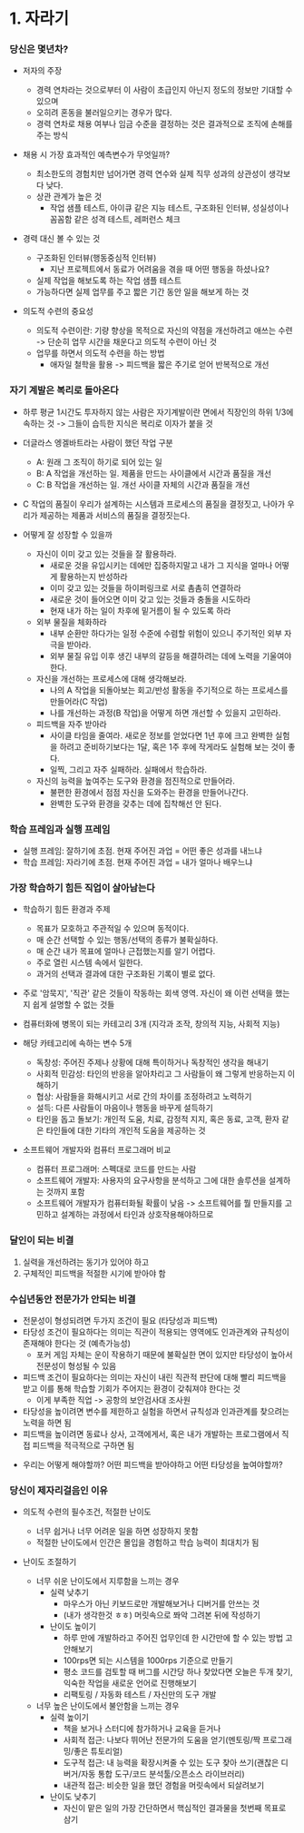 # 1. 자라기
### 당신은 몇년차?
- 저자의 주장
  - 경력 연차라는 것으로부터 이 사람이 초급인지 아닌지 정도의 정보만 기대할 수 있으며
  - 오히려 혼동을 불러일으키는 경우가 많다.
  - 경력 연차로 채용 여부나 임금 수준을 결정하는 것은 결과적으로 조직에 손해를 주는 방식

- 채용 시 가장 효과적인 예측변수가 무엇일까?
    - 최소한도의 경험치만 넘어가면 경력 연수와 실제 직무 성과의 상관성이 생각보다 낮다.
    - 상관 관계가 높은 것
      - 작업 샘플 테스트, 아이큐 같은 지능 테스트, 구조화된 인터뷰, 성실성이나 꼼꼼함 같은 성격 테스트, 레퍼런스 체크

- 경력 대신 볼 수 있는 것
  - 구조화된 인터뷰(행동중심적 인터뷰)
    - 지난 프로젝트에서 동료가 어려움을 겪을 때 어떤 행동을 하셨나요?
  - 실제 작업을 해보도록 하는 작업 샘플 테스트
  - 가능하다면 실제 업무를 주고 짧은 기간 동안 일을 해보게 하는 것

- 의도적 수련의 중요성
  - 의도적 수련이란: 기량 향상을 목적으로 자신의 약점을 개선하려고 애쓰는 수련 -> 단순히 업무 시간을 채운다고 의도적 수련이 아닌 것
  - 업무를 하면서 의도적 수련을 하는 방법
    - 애자일 철학을 활용 -> 피드백을 짧은 주기로 얻어 반복적으로 개선

### 자기 계발은 복리로 돌아온다
- 하루 평균 1시간도 투자하지 않는 사람은 자기계발이란 면에서 직장인의 하위 1/3에 속하는 것 -> 그들이 습득한 지식은 복리로 이자가 붙을 것
- 더글라스 엥겔바트라는 사람이 했던 작업 구분
  - A: 원래 그 조직이 하기로 되어 있는 일
  - B: A 작업을 개선하는 일. 제품을 만드는 사이클에서 시간과 품질을 개선
  - C: B 작업을 개선하는 일. 개선 사이클 자체의 시간과 품질을 개선
- C 작업의 품질이 우리가 설계하는 시스템과 프로세스의 품질을 결정짓고, 나아가 우리가 제공하는 제품과 서비스의 품질을 결정짓는다.

- 어떻게 잘 성장할 수 있을까
  - 자신이 이미 갖고 있는 것들을 잘 활용하라.
    - 새로운 것을 유입시키는 데에만 집중하지말고 내가 그 지식을 얼마나 어떻게 활용하는지 반성하라
    - 이미 갖고 있는 것들을 하이퍼링크로 서로 촘촘히 연결하라
    - 새로운 것이 들어오면 이미 갖고 있는 것들과 충돌을 시도하라
    - 현재 내가 하는 일이 차후에 밑거름이 될 수 있도록 하라
  - 외부 물질을 체화하라
    - 내부 순환만 하다가는 일정 수준에 수렴할 위험이 있으니 주기적인 외부 자극을 받아라.
    - 외부 물질 유입 이후 생긴 내부의 갈등을 해결하려는 데에 노력을 기울여야한다.
  - 자신을 개선하는 프로세스에 대해 생각해보라.
    - 나의 A 작업을 되돌아보는 회고/반성 활동을 주기적으로 하는 프로세스를 만들어라(C 작업)
    - 나를 개선하는 과정(B 작업)을 어떻게 하면 개선할 수 있을지 고민하라.
  - 피드백을 자주 받아라
    - 사이클 타임을 줄여라. 새로운 정보를 얻었다면 1년 후에 크고 완벽한 실험을 하려고 준비하기보다는 1달, 혹은 1주 후에 작게라도 실험해 보는 것이 좋다.
    - 일찍, 그리고 자주 실패하라. 실패에서 학습하라.
  - 자신의 능력을 높여주는 도구와 환경을 점진적으로 만들어라.
    - 불편한 환경에서 점점 자신을 도와주는 환경을 만들어나간다.
    - 완벽한 도구와 환경을 갖추는 데에 집착해선 안 된다.

### 학습 프레임과 실행 프레임
- 실행 프레임: 잘하기에 초점. 현재 주어진 과업 = 어떤 좋은 성과를 내느냐
- 학습 프레임: 자라기에 초점. 현재 주어진 과업 = 내가 얼마나 배우느냐

### 가장 학습하기 힘든 직업이 살아남는다
- 학습하기 힘든 환경과 주제
  - 목표가 모호하고 주관적일 수 있으며 동적이다.
  - 매 순간 선택할 수 있는 행동/선택의 종류가 불확실하다.
  - 매 순간 내가 목표에 얼마나 근접했는지를 알기 어렵다.
  - 주로 열린 시스템 속에서 일한다.
  - 과거의 선택과 결과에 대한 구조화된 기록이 별로 없다.
- 주로 '암묵지', '직관' 같은 것들이 작동하는 회색 영역. 자신이 왜 이런 선택을 했는지 쉽게 설명할 수 없는 것들

- 컴퓨터화에 병목이 되는 카테고리 3개 (지각과 조작, 창의적 지능, 사회적 지능)
- 해당 카테고리에 속하는 변수 5개
  - 독창성: 주어진 주제나 상황에 대해 특이하거나 독창적인 생각을 해내기
  - 사회적 민감성: 타인의 반응을 알아차리고 그 사람들이 왜 그렇게 반응하는지 이해하기
  - 협상: 사람들을 화해시키고 서로 간의 차이를 조정하려고 노력하기
  - 설득: 다른 사람들이 마음이나 행동을 바꾸게 설득하기
  - 타인을 돕고 돌보기: 개인적 도움, 치료, 감정적 지지, 혹은 동료, 고객, 환자 같은 타인들에 대한 기타의 개인적 도움을 제공하는 것

- 소프트웨어 개발자와 컴퓨터 프로그래머 비교
  - 컴퓨터 프로그래머: 스펙대로 코드를 만드는 사람
  - 소프트웨어 개발자: 사용자의 요구사항을 분석하고 그에 대한 솔루션을 설계하는 것까지 포함
  - 소프트웨어 개발자가 컴퓨터화될 확률이 낮음 -> 소프트웨어를 뭘 만들지를 고민하고 설계하는 과정에서 타인과 상호작용해야하므로

### 달인이 되는 비결
1. 실력을 개선하려는 동기가 있어야 하고
2. 구체적인 피드백을 적절한 시기에 받아야 함

### 수십년동안 전문가가 안되는 비결
- 전문성이 형성되려면 두가지 조건이 필요 (타당성과 피드백)
- 타당성 조건이 필요하다는 의미는 직관이 적용되는 영역에도 인과관계와 규칙성이 존재해야 한다는 것 (예측가능성)
  - 포커 게임 자체는 운이 작용하기 때문에 불확실한 면이 있지만 타당성이 높아서 전문성이 형성될 수 있음
- 피드백 조건이 필요하다는 의미는 자신이 내린 직관적 판단에 대해 빨리 피드백을 받고 이를 통해 학습할 기회가 주어지는 환경이 갖춰져야 한다는 것
  - 이게 부족한 직업 -> 공항의 보안검사대 조사원
- 타당성을 높이려면 변수를 제한하고 실험을 하면서 규칙성과 인과관계를 찾으려는 노력을 하면 됨
- 피드백을 높이려면 동료나 상사, 고객에게서, 혹은 내가 개발하는 프로그램에서 직접 피드백을 적극적으로 구하면 됨

* 우리는 어떻게 해야할까? 어떤 피드백을 받아야하고 어떤 타당성을 높여야할까?

### 당신이 제자리걸음인 이유
- 의도적 수련의 필수조건, 적절한 난이도
  - 너무 쉽거나 너무 어려운 일을 하면 성장하지 못함
  - 적절한 난이도에서 인간은 몰입을 경험하고 학습 능력이 최대치가 됨

- 난이도 조절하기
  - 너무 쉬운 난이도에서 지루함을 느끼는 경우
    - 실력 낮추기
      - 마우스가 아닌 키보드로만 개발해보거나 디버거를 안쓰는 것
      - (내가 생각한것 ㅎㅎ) 머릿속으로 쫘악 그려본 뒤에 작성하기
    - 난이도 높이기
      - 하루 만에 개발하라고 주어진 업무인데 한 시간만에 할 수 있는 방법 고안해보기
      - 100rps면 되는 시스템을 1000rps 기준으로 만들기
      - 평소 코드를 검토할 때 버그를 시간당 하나 찾았다면 오늘은 두개 찾기, 익숙한 작업을 새로운 언어로 진행해보기
      - 리팩토링 / 자동화 테스트 / 자신만의 도구 개발
  - 너무 높은 난이도에서 불안함을 느끼는 경우
    - 실력 높이기
      - 책을 보거나 스터디에 참가하거나 교육을 듣거나
      - 사회적 접근: 나보다 뛰어난 전문가의 도움을 얻기(멘토링/짝 프로그래밍/좋은 튜토리얼)
      - 도구적 접근: 내 능력을 확장시켜줄 수 있는 도구 찾아 쓰기(괜찮은 디버거/자동 통합 도구/코드 분석툴/오픈소스 라이브러리)
      - 내관적 접근: 비슷한 일을 했던 경험을 머릿속에서 되살려보기
    - 난이도 낮추기
      - 자신이 맡은 일의 가장 간단하면서 핵심적인 결과물을 첫번째 목표로 삼기